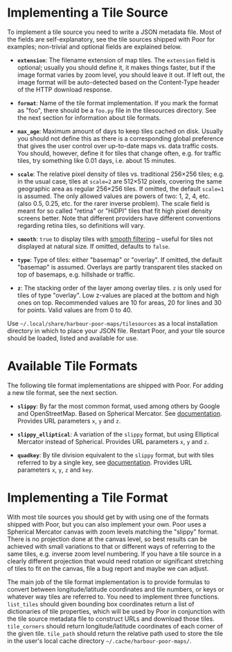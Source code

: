 Implementing a Tile Source
==========================

To implement a tile source you need to write a JSON metadata file. Most
of the fields are self-explanatory, see the tile sources shipped with
Poor for examples; non-trivial and optional fields are explained below.

* **`extension`**: The filename extension of map tiles. The `extension`
  field is optional; usually you should define it, it makes things
  faster, but if the image format varies by zoom level, you should leave
  it out. If left out, the image format will be auto-detected based on
  the Content-Type header of the HTTP download response.

* **`format`**: Name of the tile format implementation. If you mark the
  format as "foo", there should be a `foo.py` file in the tilesources
  directory. See the next section for information about tile formats.

* **`max_age`**: Maximum amount of days to keep tiles cached on disk.
  Usually you should not define this as there is a corresponding global
  preference that gives the user control over up-to-date maps vs. data
  traffic costs. You should, however, define it for tiles that change
  often, e.g. for traffic tiles, try something like 0.01 days, i.e.
  about 15 minutes.

* **`scale`**: The relative pixel density of tiles vs. traditional
  256×256 tiles; e.g. in the usual case, tiles at `scale=2` are 512×512
  pixels, covering the same geographic area as regular 256×256 tiles. If
  omitted, the default `scale=1` is assumed. The only allowed values are
  powers of two: 1, 2, 4, etc. (also 0.5, 0.25, etc. for the rarer
  inverse problem). The scale field is meant for so called "retina" or
  "HiDPI" tiles that fit high pixel density screens better. Note that
  different providers have different conventions regarding retina tiles,
  so definitions will vary.

* **`smooth`**: `true` to display tiles with [smooth filtering][smooth]
  – useful for tiles not displayed at natural size. If omitted, defaults
  to `false`.

* **`type`**: Type of tiles: either "basemap" or "overlay". If omitted,
  the default "basemap" is assumed. Overlays are partly transparent
  tiles stacked on top of basemaps, e.g. hillshade or traffic.

* **`z`**: The stacking order of the layer among overlay tiles. `z` is
  only used for tiles of type "overlay". Low z-values are placed at the
  bottom and high ones on top. Recommended values are 10 for areas, 20
  for lines and 30 for points. Valid values are from 0 to 40.

Use `~/.local/share/harbour-poor-maps/tilesources` as a local
installation directory in which to place your JSON file. Restart Poor,
and your tile source should be loaded, listed and available for use.

[smooth]: http://doc.qt.io/qt-5/qml-qtquick-image.html#smooth-prop

Available Tile Formats
======================

The following tile format implementations are shipped with Poor. For
adding a new tile format, see the next section.

* **`slippy`**: By far the most common format, used among others by
  Google and OpenStreetMap. Based on Spherical Mercator. See
  [documentation][slippy]. Provides URL parameters `x`, `y` and `z`.

* **`slippy_elliptical`**: A variation of the `slippy` format, but using
  Elliptical Mercator instead of Spherical. Provides URL parameters `x`,
  `y` and `z`.

* **`quadkey`**: By tile division equivalent to the `slippy` format, but
  with tiles referred to by a single key, see [documentation][quadkey].
  Provides URL parameters `x`, `y`, `z` and `key`.

[slippy]: http://wiki.openstreetmap.org/wiki/Slippy_map_tilenames
[quadkey]: http://msdn.microsoft.com/en-us/library/bb259689.aspx

Implementing a Tile Format
==========================

With most tile sources you should get by with using one of the formats
shipped with Poor, but you can also implement your own. Poor uses a
Spherical Mercator canvas with zoom levels matching the "slippy" format.
There is no projection done at the canvas level, so best results can be
achieved with small variations to that or different ways of referring to
the same tiles, e.g. inverse zoom level numbering. If you have a tile
source in a clearly different projection that would need rotation or
significant stretching of tiles to fit on the canvas, file a bug report
and maybe we can adjust.

The main job of the tile format implementation is to provide formulas to
convert between longitude/latitude coordinates and tile numbers, or keys
or whatever way tiles are referred to. You need to implement three
functions. `list_tiles` should given bounding box coordinates return a
list of dictionaries of tile properties, which will be used by Poor in
conjunction with the tile source metadata file to construct URLs and
download those tiles. `tile_corners` should return longitude/latitude
coordinates of each corner of the given tile. `tile_path` should return
the relative path used to store the tile in the user's local cache
directory `~/.cache/harbour-poor-maps/`.
